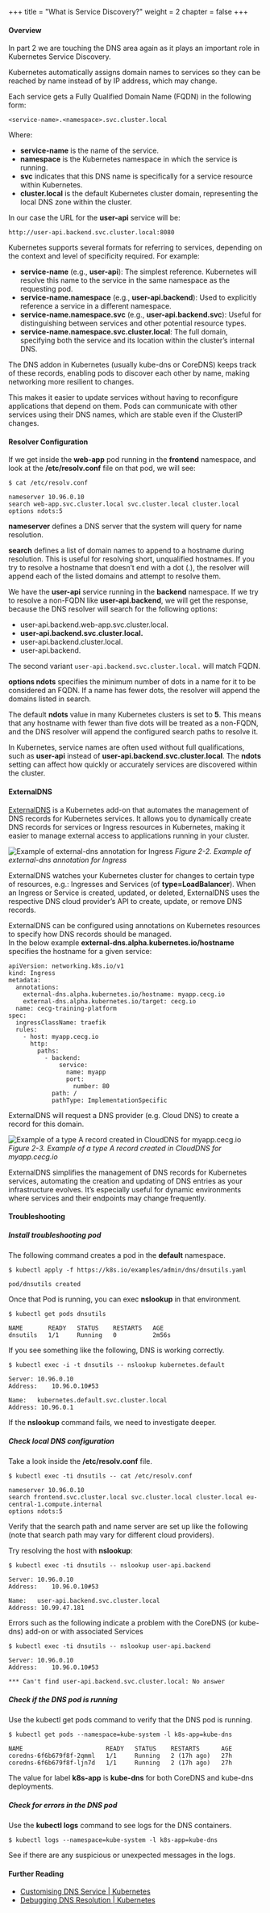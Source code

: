 +++
title = "What is Service Discovery?"
weight = 2
chapter = false
+++

#### Overview

In part 2 we are touching the DNS area again as it plays an important role in Kubernetes Service Discovery.

Kubernetes automatically assigns domain names to services so they can be reached by name instead of by IP address, which may change.

Each service gets a Fully Qualified Domain Name (FQDN) in the following form:
```
<service-name>.<namespace>.svc.cluster.local
```

Where:

- **service-name** is the name of the service.
- **namespace** is the Kubernetes namespace in which the service is running.
- **svc** indicates that this DNS name is specifically for a service resource within Kubernetes.
- **cluster.local** is the default Kubernetes cluster domain, representing the local DNS zone within the cluster.

In our case the URL for the **user-api** service will be:

```
http://user-api.backend.svc.cluster.local:8080
```

Kubernetes supports several formats for referring to services, depending on the context and level of specificity required. For example:

- **service-name** (e.g., **user-api**): The simplest reference. Kubernetes will resolve this name to the service in the same namespace as the requesting pod.
- **service-name.namespace** (e.g., **user-api.backend**): Used to explicitly reference a service in a different namespace.
- **service-name.namespace.svc** (e.g., **user-api.backend.svc**): Useful for distinguishing between services and other potential resource types.
- **service-name.namespace.svc.cluster.local**: The full domain, specifying both the service and its location within the cluster’s internal DNS.

The DNS addon in Kubernetes (usually kube-dns or CoreDNS) keeps track of these records, enabling pods to discover each other by name, making networking more resilient to changes.

This makes it easier to update services without having to reconfigure applications that depend on them. Pods can communicate with other services using their DNS names, which are stable even if the ClusterIP changes.

#### Resolver Configuration

If we get inside the **web-app** pod running in the **frontend** namespace, and look at the **/etc/resolv.conf** file on that pod, we will see:

```shell
$ cat /etc/resolv.conf  

nameserver 10.96.0.10  
search web-app.svc.cluster.local svc.cluster.local cluster.local  
options ndots:5
```

**nameserver** defines a DNS server that the system will query for name resolution.

**search** defines a list of domain names to append to a hostname during resolution. This is useful for resolving short, unqualified hostnames. If you try to resolve a hostname that doesn’t end with  a dot (.), the resolver will append each of the listed domains and attempt to resolve them.

We have the **user-api** service running in the **backend** namespace. If we try to resolve a non-FQDN like **user-api.backend**, we will get the response, because the DNS resolver will search for the following options:

- user-api.backend.web-app.svc.cluster.local.
- **user-api.backend.svc.cluster.local.**
- user-api.backend.cluster.local.
- user-api.backend.

The second variant `user-api.backend.svc.cluster.local.` will match FQDN.

**options ndots** specifies the minimum number of dots in a name for it to be considered an FQDN. If a name has fewer dots, the resolver will append the domains listed in search.

The default **ndots** value in many Kubernetes clusters is set to **5**. This means that any hostname with fewer than five dots will be treated as a non-FQDN, and the DNS resolver will append the configured search paths to resolve it.

In Kubernetes, service names are often used without full qualifications, such as **user-api** instead of **user-api.backend.svc.cluster.local**. The **ndots** setting can affect how quickly or accurately services are discovered within the cluster.


#### ExternalDNS

[ExternalDNS](https://github.com/kubernetes-sigs/external-dns) is a Kubernetes add-on that automates the management of DNS records for Kubernetes services. It allows you to dynamically create DNS records for services or Ingress resources in Kubernetes, making it easier to manage external access to applications running in your cluster.

![Example of external-dns annotation for Ingress](/images/loar/2-2.png)
_Figure 2-2. Example of external-dns annotation for Ingress_

ExternalDNS watches your Kubernetes cluster for changes to certain type of resources, e.g.: Ingresses and Services (of **type=LoadBalancer**). When an Ingress or Service is created, updated, or deleted, ExternalDNS uses the respective DNS cloud provider’s API to create, update, or remove DNS records.

ExternalDNS can be configured using annotations on Kubernetes resources to specify how DNS records should be managed.   
In the below example **external-dns.alpha.kubernetes.io/hostname** specifies the hostname for a given service:

```
apiVersion: networking.k8s.io/v1
kind: Ingress
metadata:
  annotations:
    external-dns.alpha.kubernetes.io/hostname: myapp.cecg.io
    external-dns.alpha.kubernetes.io/target: cecg.io
  name: cecg-training-platform
spec:
  ingressClassName: traefik
  rules:
    - host: myapp.cecg.io
      http:
        paths:
          - backend:
              service:
                name: myapp
                port:
                  number: 80
            path: /
            pathType: ImplementationSpecific
```

ExternalDNS will request a DNS provider (e.g. Cloud DNS) to create a record for this domain.

![Example of a type A record created in CloudDNS for myapp.cecg.io](/images/loar/2-3.png)
_Figure 2-3. Example of a type A record created in CloudDNS for myapp.cecg.io_

ExternalDNS simplifies the management of DNS records for Kubernetes services, automating the creation and updating of DNS entries as your infrastructure evolves. It’s especially useful for dynamic environments where services and their endpoints may change frequently.

#### Troubleshooting

##### Install troubleshooting pod

The following command creates a pod in the **default** namespace.

```
$ kubectl apply -f https://k8s.io/examples/admin/dns/dnsutils.yaml

pod/dnsutils created
```

Once that Pod is running, you can exec **nslookup** in that environment.

```
$ kubectl get pods dnsutils  

NAME       READY   STATUS    RESTARTS   AGE  
dnsutils   1/1     Running   0          2m56s
```

If you see something like the following, DNS is working correctly.

```
$ kubectl exec -i -t dnsutils -- nslookup kubernetes.default

Server:	10.96.0.10  
Address:	10.96.0.10#53

Name:	kubernetes.default.svc.cluster.local  
Address: 10.96.0.1
```

If the **nslookup** command fails, we need to investigate deeper.

##### Check local DNS configuration

Take a look inside the **/etc/resolv.conf** file.

```
$ kubectl exec -ti dnsutils -- cat /etc/resolv.conf

nameserver 10.96.0.10  
search frontend.svc.cluster.local svc.cluster.local cluster.local eu-central-1.compute.internal  
options ndots:5
```

Verify that the search path and name server are set up like the following (note that search path may vary for different cloud providers).

Try resolving the host with **nslookup**:

```
$ kubectl exec -ti dnsutils -- nslookup user-api.backend

Server:	10.96.0.10  
Address:	10.96.0.10#53

Name:	user-api.backend.svc.cluster.local  
Address: 10.99.47.181
```

Errors such as the following indicate a problem with the CoreDNS (or kube-dns) add-on or with associated Services

```
$ kubectl exec -ti dnsutils -- nslookup user-api.backend  

Server:	10.96.0.10  
Address:	10.96.0.10#53

*** Can't find user-api.backend.svc.cluster.local: No answer
```

##### Check if the DNS pod is running

Use the kubectl get pods command to verify that the DNS pod is running.

```
$ kubectl get pods --namespace=kube-system -l k8s-app=kube-dns 

NAME                       READY   STATUS    RESTARTS      AGE  
coredns-6f6b679f8f-2qmml   1/1     Running   2 (17h ago)   27h  
coredns-6f6b679f8f-ljn7d   1/1     Running   2 (17h ago)   27h
```

The value for label **k8s-app** is **kube-dns** for both CoreDNS and kube-dns deployments.

##### Check for errors in the DNS pod

Use the **kubectl logs** command to see logs for the DNS containers.

```
$ kubectl logs --namespace=kube-system -l k8s-app=kube-dns
```

See if there are any suspicious or unexpected messages in the logs.

#### Further Reading

- [Customising DNS Service | Kubernetes](https://kubernetes.io/docs/tasks/administer-cluster/dns-custom-nameservers/)
- [Debugging DNS Resolution | Kubernetes](https://kubernetes.io/docs/tasks/administer-cluster/dns-debugging-resolution/) 
